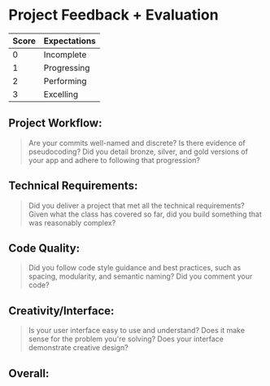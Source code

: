 # Project Feedback + Evaluation

| Score | Expectations |
| --- | --- |
| 0 | Incomplete |
| 1 | Progressing |
| 2 | Performing |
| 3 | Excelling |

## Project Workflow:

> Are your commits well-named and discrete? Is there evidence of pseudocoding? Did you detail bronze, silver, and gold versions of your app and adhere to following that progression?

## Technical Requirements:

> Did you deliver a project that met all the technical requirements? Given what the class has covered so far, did you build something that was reasonably complex?

## Code Quality:

> Did you follow code style guidance and best practices, such as spacing, modularity, and semantic naming? Did you comment your code?

## Creativity/Interface:

> Is your user interface easy to use and understand? Does it make sense for the problem you're solving? Does your interface demonstrate creative design?

## Overall:
